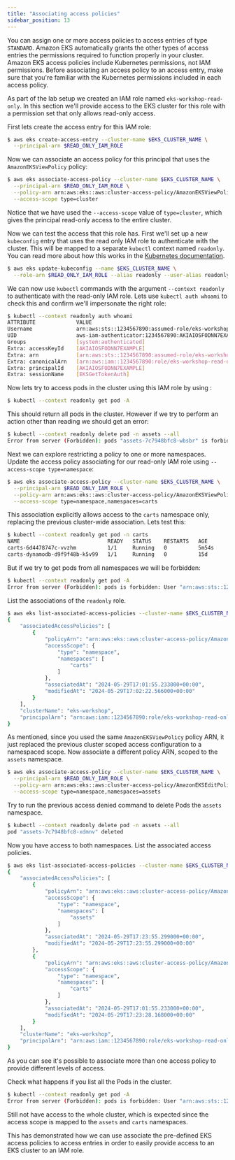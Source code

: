 ```yaml
---
title: "Associating access policies"
sidebar_position: 13
---
```


You can assign one or more access policies to access entries of type `STANDARD`. Amazon EKS automatically grants the other types of access entries the permissions required to function properly in your cluster. Amazon EKS access policies include Kubernetes permissions, not IAM permissions. Before associating an access policy to an access entry, make sure that you're familiar with the Kubernetes permissions included in each access policy.

As part of the lab setup we created an IAM role named `eks-workshop-read-only`. In this section we'll provide access to the EKS cluster for this role with a permission set that only allows read-only access.

First lets create the access entry for this IAM role:

```bash
$ aws eks create-access-entry --cluster-name $EKS_CLUSTER_NAME \
  --principal-arn $READ_ONLY_IAM_ROLE
```

Now we can associate an access policy for this principal that uses the `AmazonEKSViewPolicy` policy:

```bash wait=10
$ aws eks associate-access-policy --cluster-name $EKS_CLUSTER_NAME \
  --principal-arn $READ_ONLY_IAM_ROLE \
  --policy-arn arn:aws:eks::aws:cluster-access-policy/AmazonEKSViewPolicy \
  --access-scope type=cluster
```

Notice that we have used the `--access-scope` value of `type=cluster`, which gives the principal read-only access to the entire cluster.

Now we can test the access that this role has. First we'll set up a new `kubeconfig` entry that uses the read only IAM role to authenticate with the cluster. This will be mapped to a separate `kubectl` context named `readonly`. You can read more about how this works in the [Kubernetes documentation](https://kubernetes.io/docs/tasks/access-application-cluster/configure-access-multiple-clusters/).

```bash
$ aws eks update-kubeconfig --name $EKS_CLUSTER_NAME \
  --role-arn $READ_ONLY_IAM_ROLE --alias readonly --user-alias readonly
```

We can now use `kubectl` commands with the argument `--context readonly` to authenticate with the read-only IAM role. Lets use `kubectl auth whoami` to check this and confirm we'll impersonate the right role:

```bash
$ kubectl --context readonly auth whoami
ATTRIBUTE             VALUE
Username              arn:aws:sts::1234567890:assumed-role/eks-workshop-read-only/EKSGetTokenAuth
UID                   aws-iam-authenticator:1234567890:AKIAIOSFODNN7EXAMPLE
Groups                [system:authenticated]
Extra: accessKeyId    [AKIAIOSFODNN7EXAMPLE]
Extra: arn            [arn:aws:sts::1234567890:assumed-role/eks-workshop-read-only/EKSGetTokenAuth]
Extra: canonicalArn   [arn:aws:iam::1234567890:role/eks-workshop-read-only]
Extra: principalId    [AKIAIOSFODNN7EXAMPLE]
Extra: sessionName    [EKSGetTokenAuth]
```

Now lets try to access pods in the cluster using this IAM role by using :

```bash
$ kubectl --context readonly get pod -A
```

This should return all pods in the cluster. However if we try to perform an action other than reading we should get an error:

```bash expectError=true
$ kubectl --context readonly delete pod -n assets --all
Error from server (Forbidden): pods "assets-7c7948bfc8-wbsbr" is forbidden: User "arn:aws:sts::1234567890:assumed-role/eks-workshop-read-only/EKSGetTokenAuth" cannot delete resource "pods" in API group "" in the namespace "assets"
```

Next we can explore restricting a policy to one or more namespaces. Update the access policy associating for our read-only IAM role using `--access-scope type=namespace`:

```bash wait=10
$ aws eks associate-access-policy --cluster-name $EKS_CLUSTER_NAME \
  --principal-arn $READ_ONLY_IAM_ROLE \
  --policy-arn arn:aws:eks::aws:cluster-access-policy/AmazonEKSViewPolicy \
  --access-scope type=namespace,namespaces=carts
```

This association explicitly allows access to the `carts` namespace only, replacing the previous cluster-wide association. Lets test this:

```bash
$ kubectl --context readonly get pod -n carts
NAME                            READY   STATUS    RESTARTS   AGE
carts-6d4478747c-vvzhm          1/1     Running   0          5m54s
carts-dynamodb-d9f9f48b-k5v99   1/1     Running   0          15d
```

But if we try to get pods from all namespaces we will be forbidden:

```bash expectError=true
$ kubectl --context readonly get pod -A
Error from server (Forbidden): pods is forbidden: User "arn:aws:sts::1234567890:assumed-role/eks-workshop-read-only/EKSGetTokenAuth" cannot list resource "pods" in API group "" at the cluster scope
```

List the associations of the `readonly` role.

```bash
$ aws eks list-associated-access-policies --cluster-name $EKS_CLUSTER_NAME --principal-arn $READ_ONLY_IAM_ROLE
{
    "associatedAccessPolicies": [
        {
            "policyArn": "arn:aws:eks::aws:cluster-access-policy/AmazonEKSViewPolicy",
            "accessScope": {
                "type": "namespace",
                "namespaces": [
                    "carts"
                ]
            },
            "associatedAt": "2024-05-29T17:01:55.233000+00:00",
            "modifiedAt": "2024-05-29T17:02:22.566000+00:00"
        }
    ],
    "clusterName": "eks-workshop",
    "principalArn": "arn:aws:iam::1234567890:role/eks-workshop-read-only"
}
```

As mentioned, since you used the same `AmazonEKSViewPolicy` policy ARN, it just replaced the previous cluster scoped access configuration to a namespaced scope. Now associate a different policy ARN, scoped to the `assets` namespace.

```bash wait=10
$ aws eks associate-access-policy --cluster-name $EKS_CLUSTER_NAME \
  --principal-arn $READ_ONLY_IAM_ROLE \
  --policy-arn arn:aws:eks::aws:cluster-access-policy/AmazonEKSEditPolicy \
  --access-scope type=namespace,namespaces=assets
```

Try to run the previous access denied command to delete Pods the `assets` namespace.

```bash
$ kubectl --context readonly delete pod -n assets --all
pod "assets-7c7948bfc8-xdmnv" deleted
```

Now you have access to both namespaces. List the associated access policies.

```bash
$ aws eks list-associated-access-policies --cluster-name $EKS_CLUSTER_NAME --principal-arn $READ_ONLY_IAM_ROLE
{
    "associatedAccessPolicies": [
        {
            "policyArn": "arn:aws:eks::aws:cluster-access-policy/AmazonEKSEditPolicy",
            "accessScope": {
                "type": "namespace",
                "namespaces": [
                    "assets"
                ]
            },
            "associatedAt": "2024-05-29T17:23:55.299000+00:00",
            "modifiedAt": "2024-05-29T17:23:55.299000+00:00"
        },
        {
            "policyArn": "arn:aws:eks::aws:cluster-access-policy/AmazonEKSViewPolicy",
            "accessScope": {
                "type": "namespace",
                "namespaces": [
                    "carts"
                ]
            },
            "associatedAt": "2024-05-29T17:01:55.233000+00:00",
            "modifiedAt": "2024-05-29T17:23:28.168000+00:00"
        }
    ],
    "clusterName": "eks-workshop",
    "principalArn": "arn:aws:iam::1234567890:role/eks-workshop-read-only"
}
```

As you can see it's possible to associate more than one access policy to provide different levels of access.

Check what happens if you list all the Pods in the cluster.

```bash expectError=true
$ kubectl --context readonly get pod -A
Error from server (Forbidden): pods is forbidden: User "arn:aws:sts::1234567890:assumed-role/eks-workshop-read-only/EKSGetTokenAuth" cannot list resource "pods" in API group "" at the cluster scope
```

Still not have access to the whole cluster, which is expected since the access scope is mapped to the `assets` and `carts` namespaces.

This has demonstrated how we can use associate the pre-defined EKS access policies to access entries in order to easily provide access to an EKS cluster to an IAM role.
